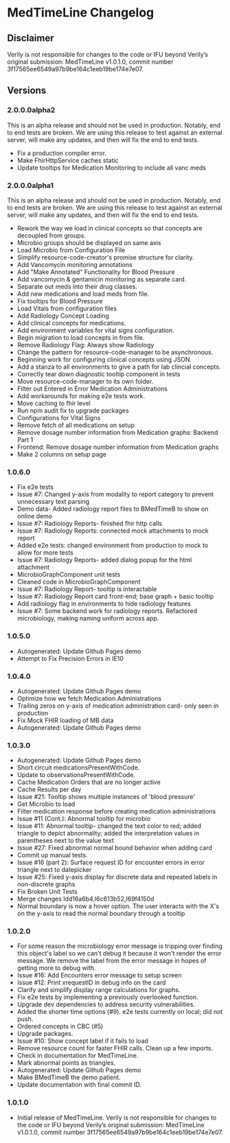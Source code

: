 # MedTimeLine Changelog

## Disclaimer
Verily is not responsible for changes to the code or IFU beyond Verily’s
original submission: MedTimeLine v1.0.1.0, commit number 3f17565ee6549a97b9be164c1eeb19be174e7e07.

## Versions

### 2.0.0.0alpha2

This is an alpha release and should not be used in production. Notably, end to end tests are
broken. We are using this release to test against an external server, will make any updates,
and then will fix the end to end tests.

* Fix a production compiler error.
* Make FhirHttpService caches static
* Update tooltips for Medication Monitoring to include all vanc meds


### 2.0.0.0alpha1

This is an alpha release and should not be used in production. Notably, end to end tests are
broken. We are using this release to test against an external server, will make any updates,
and then will fix the end to end tests.

* Rework the way we load in clinical concepts so that concepts are decoupled from groups.
* Microbio groups should be displayed on same axis
* Load Microbio from Configuration File
* Simplify resource-code-creator's promise structure for clarity.
* Add Vancomycin monitoring annotations
* Add "Make Annotated" Functionality for Blood Pressure
* Add vancomycin & gentamicin monitoring as separate card.
* Separate out meds into their drug classes.
* Add new medications and load meds from file.
* Fix tooltips for Blood Pressure
* Load Vitals from configuration files
* Add Radiology Concept Loading
* Add clinical concepts for medications.
* Add environment variables for vital signs configuration.
* Begin migration to load concepts in from file.
* Remove Radiology Flag: Always show Radiology
* Change the pattern for resource-code-manager to be asynchronous.
* Beginning work for configuring clinical concepts using JSON.
* Add a stanza to all environments to give a path for lab clincial concepts.
* Correctly tear down diagnostic tooltip component in tests
* Move resource-code-manager to its own folder.
* Filter out Entered in Error Medication Administrations
* Add workarounds for making e2e tests work.
* Move caching to fhir level
* Run npm audit fix to upgrade packages
* Configurations for Vital Signs
* Remove fetch of all medications on setup
* Remove dosage number information from Medication graphs: Backend Part 1
* Frontend: Remove dosage number information from Medication graphs
* Make 2 columns on setup page


### 1.0.6.0
* Fix e2e tests
* Issue #7: Changed y-axis from modality to report category to prevent unnecessary text parsing
* Demo data- Added radiology report files to BMedTimeB to show on online demo
* Issue #7: Radiology Reports- finished fhir http calls
* Issue #7: Radiology Reports: connected mock attachments to mock report
* Added e2e tests: changed environment from production to mock to allow for more tests
* Issue #7: Radiology Reports- added dialog popup for the html attachment
* MicrobioGraphComponent unit tests
* Cleaned code in MicrobioGraphComponent
* Issue #7: Radiology Report- tooltip is interactable
* Issue #7: Radiology Report card front-end; base graph + basic tooltip
* Add radiology flag in environments to hide radiology features
* Issue #7: Some backend work for radiology reports. Refactored microbiology, making naming uniform across app.

### 1.0.5.0
* Autogenerated: Update Github Pages demo
* Attempt to Fix Precision Errors in IE10

### 1.0.4.0
* Autogenerated: Update Github Pages demo
* Optimize how we fetch Medication Administrations
* Trailing zeros on y-axis of medication administration card- only seen in production
* Fix Mock FHIR loading of MB data
* Autogenerated: Update Github Pages demo

### 1.0.3.0
* Autogenerated: Update Github Pages demo
* Short circuit medicationsPresentWithCode.
* Update to observationsPresentWithCode.
* Cache Medication Orders that are no longer active
* Cache Results per day
* Issue #21: Tooltip shows multiple instances of 'blood pressure'
* Get Microbio to load
* Filter medication response before creating medication administrations
* Issue #11 (Cont.): Abnormal tooltip for microbio
* Issue #11: Abnormal tooltip- changed the text color to red; added triangle to depict abnormality; added the interpretation values in parentheses next to the value text
* Issue #27: Fixed abnormal normal bound behavior when adding card
* Commit up manual tests.
* Issue #16 (part 2): Surface request ID for encounter errors in error triangle next to datepicker
* Issue #25: Fixed y-axis display for discrete data and repeated labels in non-discrete graphs
* Fix Broken Unit Tests
* Merge changes Idd16a6b4,I6c613b52,I69f4150d
* Normal boundary is now a hover option. The user interacts with the X's on the y-axis to read the normal boundary through a tooltip

### 1.0.2.0
* For some reason the microbiology error message is tripping over finding this object's label so we can't debug it because it won't render the error message. We remove the label from the error message in hopes of getting more to debug with.
* Issue #16: Add Encounters error message to setup screen
* Issue #12: Print xrequestID in debug info on the card
* Clarify and simplify display range calculations for graphs.
* Fix e2e tests by implementing a previously overlooked function.
* Upgrade dev dependencies to address security vulnerabilities.
* Added the shorter time options (#9). e2e tests currently on local; did not push.
* Ordered concepts in CBC (#5)
* Upgrade packages.
* Issue #10: Show concept label if it fails to load
* Remove resource count for faster FHIR calls. Clean up a few imports.
* Check in documentation for MedTimeLine.
* Mark abnormal points as triangles.
* Autogenerated: Update Github Pages demo
* Make BMedTimeB the demo patient.
* Update documentation with final commit ID.

### 1.0.1.0
* Initial release of MedTimeLine. Verily is not responsible for changes to the code or IFU beyond Verily’s
original submission: MedTimeLine v1.0.1.0, commit number 3f17565ee6549a97b9be164c1eeb19be174e7e07.

